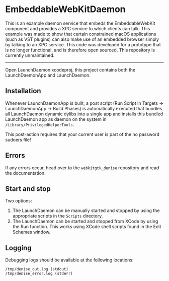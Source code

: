 # EmbeddableWebKitDaemon

This is an example daemon service that embeds the EmbeddableWebKit component and provides a XPC service to which clients can talk. This example was made to show that certain constrained macOS applications (such as VST plugins) can also make use of an embedded browser simply by talking to an XPC service. This code was developed for a prototype that is no longer functional, and is therefore open sourced. This repository is currently unmaintained.

---

Open LaunchDaemon.xcodeproj, this project contains both the LaunchDaemonApp and LaunchDaemon.

## Installation

Whenever LaunchDaemonApp is built, a post script (Run Script in Targets -> LaunchDaemonApp -> Build Phases) is automatically executed that bundles all LaunchDaemon dynamic dylibs into a single app and installs this bundled LaunchDaemon app as daemon on the system in `/Library/PrivilegedHelperTools`.

This post-action requires that your current user is part of the no password sudoers file!

## Errors

If any errors occur, head over to the `webkitgtk_denise` repository and read the documentation. 

## Start and stop

Two options:

1. The LaunchDaemon can be manually started and stopped by using the appropriate scripts in the `Scripts` directory.
2. The LaunchDaemon can be started and stopped from XCode by using the Run function. This works using XCode shell scripts found in the Edit Schemes window.

## Logging

Debugging logs should be available at the following locations:

```
/tmp/denise_out.log (stdout)
/tmp/denise_error.log (stderr)
```
